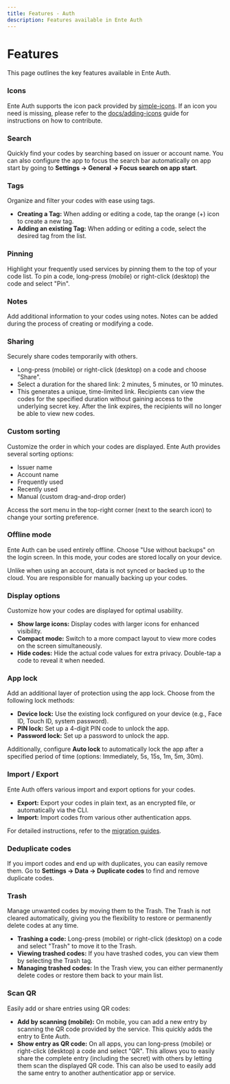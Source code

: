 ```yaml
---
title: Features - Auth
description: Features available in Ente Auth
---
```


# Features

This page outlines the key features available in Ente Auth.

### Icons

Ente Auth supports the icon pack provided by
[simple-icons](https://github.com/simple-icons/simple-icons). If an icon you
need is missing, please refer to the
[docs/adding-icons](https://github.com/ente-io/ente/blob/main/auth/docs/adding-icons.md)
guide for instructions on how to contribute.

### Search

Quickly find your codes by searching based on issuer or account name. You can
also configure the app to focus the search bar automatically on app start by
going to **Settings → General → Focus search on app start**.

### Tags

Organize and filter your codes with ease using tags.

- **Creating a Tag:** When adding or editing a code, tap the orange (+) icon to
  create a new tag.
- **Adding an existing Tag:** When adding or editing a code, select the desired
  tag from the list.

### Pinning

Highlight your frequently used services by pinning them to the top of your code
list. To pin a code, long-press (mobile) or right-click (desktop) the code and
select "Pin".

### Notes

Add additional information to your codes using notes. Notes can be added during
the process of creating or modifying a code.

### Sharing

Securely share codes temporarily with others.

- Long-press (mobile) or right-click (desktop) on a code and choose "Share".
- Select a duration for the shared link: 2 minutes, 5 minutes, or 10 minutes.
- This generates a unique, time-limited link. Recipients can view the codes for
  the specified duration without gaining access to the underlying secret key.
  After the link expires, the recipients will no longer be able to view new
  codes.

### Custom sorting

Customize the order in which your codes are displayed. Ente Auth provides
several sorting options:

- Issuer name
- Account name
- Frequently used
- Recently used
- Manual (custom drag-and-drop order)

Access the sort menu in the top-right corner (next to the search icon) to change
your sorting preference.

### Offline mode

Ente Auth can be used entirely offline. Choose "Use without backups" on the
login screen. In this mode, your codes are stored locally on your device.

Unlike when using an account, data is not synced or backed up to the cloud. You
are responsible for manually backing up your codes.

### Display options

Customize how your codes are displayed for optimal usability.

- **Show large icons:** Display codes with larger icons for enhanced visibility.
- **Compact mode:** Switch to a more compact layout to view more codes on the
  screen simultaneously.
- **Hide codes:** Hide the actual code values for extra privacy. Double-tap a
  code to reveal it when needed.

### App lock

Add an additional layer of protection using the app lock. Choose from the
following lock methods:

- **Device lock:** Use the existing lock configured on your device (e.g., Face
  ID, Touch ID, system password).
- **PIN lock:** Set up a 4-digit PIN code to unlock the app.
- **Password lock:** Set up a password to unlock the app.

Additionally, configure **Auto lock** to automatically lock the app after a
specified period of time (options: Immediately, 5s, 15s, 1m, 5m, 30m).

### Import / Export

Ente Auth offers various import and export options for your codes.

- **Export:** Export your codes in plain text, as an encrypted file, or
  automatically via the CLI.
- **Import:** Import codes from various other authentication apps.

For detailed instructions, refer to the
[migration guides](../migration-guides/).

### Deduplicate codes

If you import codes and end up with duplicates, you can easily remove them. Go
to **Settings → Data → Duplicate codes** to find and remove duplicate codes.

### Trash

Manage unwanted codes by moving them to the Trash. The Trash is not cleared
automatically, giving you the flexibility to restore or permanently delete codes
at any time.

- **Trashing a code:** Long-press (mobile) or right-click (desktop) on a code
  and select "Trash" to move it to the Trash.
- **Viewing trashed codes:** If you have trashed codes, you can view them by
  selecting the Trash tag.
- **Managing trashed codes:** In the Trash view, you can either permanently
  delete codes or restore them back to your main list.

### Scan QR

Easily add or share entries using QR codes:

- **Add by scanning (mobile):** On mobile, you can add a new entry by scanning
  the QR code provided by the service. This quickly adds the entry to Ente Auth.
- **Show entry as QR code:** On all apps, you can long-press (mobile) or
  right-click (desktop) a code and select "QR". This allows you to easily share
  the complete entry (including the secret) with others by letting them scan the
  displayed QR code. This can also be used to easily add the same entry to
  another authenticatior app or service.

